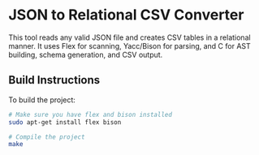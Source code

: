 # JSON to Relational CSV Converter

This tool reads any valid JSON file and creates CSV tables in a relational manner. It uses Flex for scanning, Yacc/Bison for parsing, and C for AST building, schema generation, and CSV output.

## Build Instructions

To build the project:

```bash
# Make sure you have flex and bison installed
sudo apt-get install flex bison

# Compile the project
make
